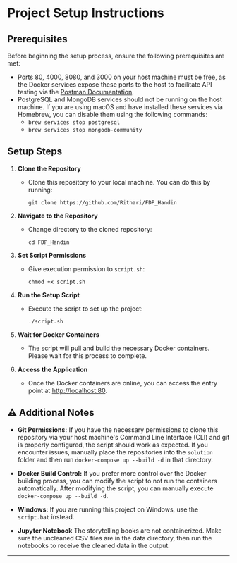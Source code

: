 # Project Setup Instructions

## Prerequisites

Before beginning the setup process, ensure the following prerequisites are met:

- Ports 80, 4000, 8080, and 3000 on your host machine must be free, as the Docker services expose these ports to the host to facilitate API testing via the [Postman Documentation](https://documenter.getpostman.com/view/7558469/2s9Yyti24E).
- PostgreSQL and MongoDB services should not be running on the host machine. If you are using macOS and have installed these services via Homebrew, you can disable them using the following commands:
  - `brew services stop postgresql`
  - `brew services stop mongodb-community`

## Setup Steps

1. **Clone the Repository**
   - Clone this repository to your local machine. You can do this by running:
     ```
     git clone https://github.com/Rithari/FDP_Handin
     ```

2. **Navigate to the Repository**
   - Change directory to the cloned repository:
     ```
     cd FDP_Handin
     ```

3. **Set Script Permissions**
   - Give execution permission to `script.sh`:
     ```
     chmod +x script.sh
     ```

4. **Run the Setup Script**
   - Execute the script to set up the project:
     ```
     ./script.sh
     ```

5. **Wait for Docker Containers**
   - The script will pull and build the necessary Docker containers. Please wait for this process to complete.

6. **Access the Application**
   - Once the Docker containers are online, you can access the entry point at [http://localhost:80](http://localhost:80).
  

## ⚠️ Additional Notes

- **Git Permissions:** If you have the necessary permissions to clone this repository via your host machine's Command Line Interface (CLI) and git is properly configured, the script should work as expected. If you encounter issues, manually place the repositories into the `solution` folder and then run `docker-compose up --build -d` in that directory.

- **Docker Build Control:** If you prefer more control over the Docker building process, you can modify the script to not run the containers automatically. After modifying the script, you can manually execute `docker-compose up --build -d`.

- **Windows:** If you are running this project on Windows, use the `script.bat` instead.

- **Jupyter Notebook** The storytelling books are not containerized. Make sure the uncleaned CSV files are in the data directory, then run the notebooks to receive the cleaned data in the output.

---
